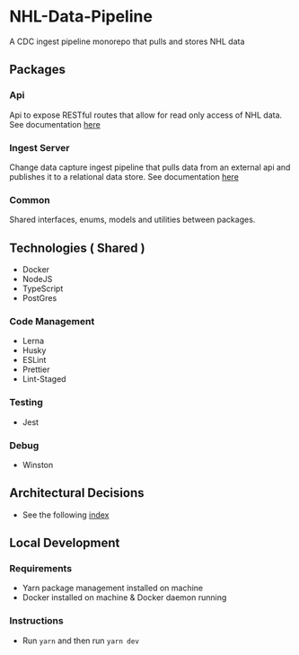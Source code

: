 # NHL-Data-Pipeline

A CDC ingest pipeline monorepo that pulls and stores NHL data

## Packages

### Api

Api to expose RESTful routes that allow for read only access of NHL data.
See documentation [here](packages/api/README.md)

### Ingest Server

Change data capture ingest pipeline that pulls data from an external api and publishes it to
a relational data store. See documentation [here](packages/data-pipeline/README.md)

### Common

Shared interfaces, enums, models and utilities between packages.

## Technologies ( Shared )

- Docker
- NodeJS
- TypeScript
- PostGres

### Code Management

- Lerna
- Husky
- ESLint
- Prettier
- Lint-Staged

### Testing

- Jest

### Debug

- Winston

## Architectural Decisions

- See the following [index](arch-decisions/index.md)

## Local Development

### Requirements

- Yarn package management installed on machine
- Docker installed on machine & Docker daemon running

### Instructions

- Run `yarn` and then run `yarn dev`
